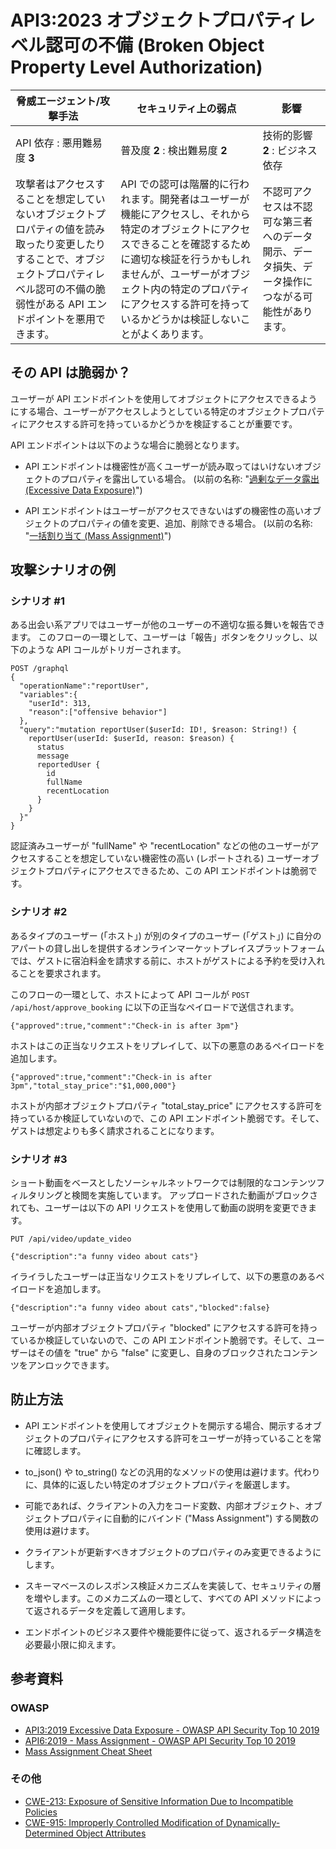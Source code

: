 API3:2023 オブジェクトプロパティレベル認可の不備 (Broken Object Property Level Authorization)
=============================================================================================

| 脅威エージェント/攻撃手法 | セキュリティ上の弱点 | 影響 |
| - | - | - |
| API 依存 : 悪用難易度 **3** | 普及度 **2** : 検出難易度 **2** | 技術的影響 **2** : ビジネス依存 |
| 攻撃者はアクセスすることを想定していないオブジェクトプロパティの値を読み取ったり変更したりすることで、オブジェクトプロパティレベル認可の不備の脆弱性がある API エンドポイントを悪用できます。 | API での認可は階層的に行われます。開発者はユーザーが機能にアクセスし、それから特定のオブジェクトにアクセスできることを確認するために適切な検証を行うかもしれませんが、ユーザーがオブジェクト内の特定のプロパティにアクセスする許可を持っているかどうかは検証しないことがよくあります。 | 不認可アクセスは不認可な第三者へのデータ開示、データ損失、データ操作につながる可能性があります。 |

## その API は脆弱か？

ユーザーが API エンドポイントを使用してオブジェクトにアクセスできるようにする場合、ユーザーがアクセスしようとしている特定のオブジェクトプロパティにアクセスする許可を持っているかどうかを検証することが重要です。



API エンドポイントは以下のような場合に脆弱となります。

* API エンドポイントは機密性が高くユーザーが読み取ってはいけないオブジェクトのプロパティを露出している場合。 (以前の名称: "[過剰なデータ露出 (Excessive Data Exposure)][1]")


* API エンドポイントはユーザーがアクセスできないはずの機密性の高いオブジェクトのプロパティの値を変更、追加、削除できる場合。 (以前の名称: "[一括割り当て (Mass Assignment)][2]")



## 攻撃シナリオの例

### シナリオ #1

ある出会い系アプリではユーザーが他のユーザーの不適切な振る舞いを報告できます。
このフローの一環として、ユーザーは「報告」ボタンをクリックし、以下のような API コールがトリガーされます。


```
POST /graphql
{
  "operationName":"reportUser",
  "variables":{
    "userId": 313,
    "reason":["offensive behavior"]
  },
  "query":"mutation reportUser($userId: ID!, $reason: String!) {
    reportUser(userId: $userId, reason: $reason) {
      status
      message
      reportedUser {
        id
        fullName
        recentLocation
      }
    }
  }"
}
```

認証済みユーザーが "fullName" や "recentLocation" などの他のユーザーがアクセスすることを想定していない機密性の高い (レポートされる) ユーザーオブジェクトプロパティにアクセスできるため、この API エンドポイントは脆弱です。



### シナリオ #2

あるタイプのユーザー (「ホスト」) が別のタイプのユーザー (「ゲスト」) に自分のアパートの貸し出しを提供するオンラインマーケットプレイスプラットフォームでは、ゲストに宿泊料金を請求する前に、ホストがゲストによる予約を受け入れることを要求されます。



このフローの一環として、ホストによって API コールが `POST /api/host/approve_booking` に以下の正当なペイロードで送信されます。


```
{"approved":true,"comment":"Check-in is after 3pm"}
```

ホストはこの正当なリクエストをリプレイして、以下の悪意のあるペイロードを追加します。


```
{"approved":true,"comment":"Check-in is after 3pm","total_stay_price":"$1,000,000"}
```

ホストが内部オブジェクトプロパティ "total_stay_price" にアクセスする許可を持っているか検証していないので、この API エンドポイント脆弱です。そして、ゲストは想定よりも多く請求されることになります。



### シナリオ #3

ショート動画をベースとしたソーシャルネットワークでは制限的なコンテンツフィルタリングと検閲を実施しています。
アップロードされた動画がブロックされても、ユーザーは以下の API リクエストを使用して動画の説明を変更できます。


```
PUT /api/video/update_video

{"description":"a funny video about cats"}
```

イライラしたユーザーは正当なリクエストをリプレイして、以下の悪意のあるペイロードを追加します。


```
{"description":"a funny video about cats","blocked":false}
```

ユーザーが内部オブジェクトプロパティ "blocked" にアクセスする許可を持っているか検証していないので、この API エンドポイント脆弱です。そして、ユーザーはその値を "true" から "false" に変更し、自身のブロックされたコンテンツをアンロックできます。



## 防止方法

* API エンドポイントを使用してオブジェクトを開示する場合、開示するオブジェクトのプロパティにアクセスする許可をユーザーが持っていることを常に確認します。

* to_json() や to_string() などの汎用的なメソッドの使用は避けます。代わりに、具体的に返したい特定のオブジェクトプロパティを厳選します。

* 可能であれば、クライアントの入力をコード変数、内部オブジェクト、オブジェクトプロパティに自動的にバインド ("Mass Assignment") する関数の使用は避けます。


* クライアントが更新すべきオブジェクトのプロパティのみ変更できるようにします。

* スキーマベースのレスポンス検証メカニズムを実装して、セキュリティの層を増やします。このメカニズムの一環として、すべての API メソッドによって返されるデータを定義して適用します。


* エンドポイントのビジネス要件や機能要件に従って、返されるデータ構造を必要最小限に抑えます。


## 参考資料

### OWASP

* [API3:2019 Excessive Data Exposure - OWASP API Security Top 10 2019][1]
* [API6:2019 - Mass Assignment - OWASP API Security Top 10 2019][2]
* [Mass Assignment Cheat Sheet][3]

### その他

* [CWE-213: Exposure of Sensitive Information Due to Incompatible Policies][4]
* [CWE-915: Improperly Controlled Modification of Dynamically-Determined Object Attributes][5]

[1]: https://github.com/OWASP/API-Security/blob/master/2019/en/src/0xa3-excessive-data-exposure.md
[2]: https://github.com/OWASP/API-Security/blob/master/2019/en/src/0xa6-mass-assignment.md
[3]: https://cheatsheetseries.owasp.org/cheatsheets/Mass_Assignment_Cheat_Sheet.html
[4]: https://cwe.mitre.org/data/definitions/213.html
[5]: https://cwe.mitre.org/data/definitions/915.html
